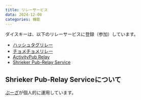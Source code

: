 ```yaml
---
title: リレーサービス
data: 2024-12-08
categories: 機能
---
```


ダイスキーは、以下のリレーサービスに登録（参加）しています。

- [ハッシュタグリレー](https://hashtag-relay.dtp-mstdn.jp)
- [チョメチョメリレー](https://r.chomechome.jp)
- [ActivityPub Relay](https://relay.gamelinks007.net)
- [Shrieker Pub-Relay Service](https://relay.shrieker.net/nodeinfo/2.0)

## Shrieker Pub-Relay Serviceについて

[ぷーざ](https://misskey.delmulin.com/@pooza)が個人的に運用しています。
